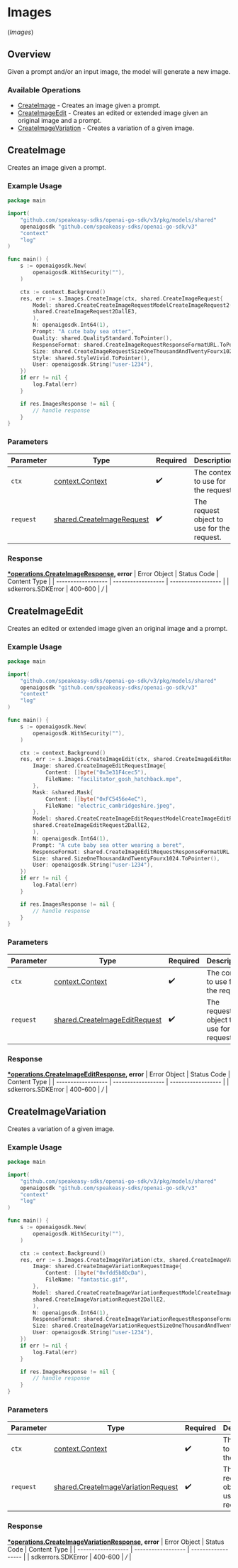 # Images
(*Images*)

## Overview

Given a prompt and/or an input image, the model will generate a new image.

### Available Operations

* [CreateImage](#createimage) - Creates an image given a prompt.
* [CreateImageEdit](#createimageedit) - Creates an edited or extended image given an original image and a prompt.
* [CreateImageVariation](#createimagevariation) - Creates a variation of a given image.

## CreateImage

Creates an image given a prompt.

### Example Usage

```go
package main

import(
	"github.com/speakeasy-sdks/openai-go-sdk/v3/pkg/models/shared"
	openaigosdk "github.com/speakeasy-sdks/openai-go-sdk/v3"
	"context"
	"log"
)

func main() {
    s := openaigosdk.New(
        openaigosdk.WithSecurity(""),
    )

    ctx := context.Background()
    res, err := s.Images.CreateImage(ctx, shared.CreateImageRequest{
        Model: shared.CreateCreateImageRequestModelCreateImageRequest2(
        shared.CreateImageRequest2DallE3,
        ),
        N: openaigosdk.Int64(1),
        Prompt: "A cute baby sea otter",
        Quality: shared.QualityStandard.ToPointer(),
        ResponseFormat: shared.CreateImageRequestResponseFormatURL.ToPointer(),
        Size: shared.CreateImageRequestSizeOneThousandAndTwentyFourx1024.ToPointer(),
        Style: shared.StyleVivid.ToPointer(),
        User: openaigosdk.String("user-1234"),
    })
    if err != nil {
        log.Fatal(err)
    }

    if res.ImagesResponse != nil {
        // handle response
    }
}
```

### Parameters

| Parameter                                                                  | Type                                                                       | Required                                                                   | Description                                                                |
| -------------------------------------------------------------------------- | -------------------------------------------------------------------------- | -------------------------------------------------------------------------- | -------------------------------------------------------------------------- |
| `ctx`                                                                      | [context.Context](https://pkg.go.dev/context#Context)                      | :heavy_check_mark:                                                         | The context to use for the request.                                        |
| `request`                                                                  | [shared.CreateImageRequest](../../pkg/models/shared/createimagerequest.md) | :heavy_check_mark:                                                         | The request object to use for the request.                                 |


### Response

**[*operations.CreateImageResponse](../../pkg/models/operations/createimageresponse.md), error**
| Error Object       | Status Code        | Content Type       |
| ------------------ | ------------------ | ------------------ |
| sdkerrors.SDKError | 400-600            | */*                |

## CreateImageEdit

Creates an edited or extended image given an original image and a prompt.

### Example Usage

```go
package main

import(
	"github.com/speakeasy-sdks/openai-go-sdk/v3/pkg/models/shared"
	openaigosdk "github.com/speakeasy-sdks/openai-go-sdk/v3"
	"context"
	"log"
)

func main() {
    s := openaigosdk.New(
        openaigosdk.WithSecurity(""),
    )

    ctx := context.Background()
    res, err := s.Images.CreateImageEdit(ctx, shared.CreateImageEditRequest{
        Image: shared.CreateImageEditRequestImage{
            Content: []byte("0x3e31F4cec5"),
            FileName: "facilitator_gosh_hatchback.mpe",
        },
        Mask: &shared.Mask{
            Content: []byte("0xFC5456e4eC"),
            FileName: "electric_cambridgeshire.jpeg",
        },
        Model: shared.CreateCreateImageEditRequestModelCreateImageEditRequest2(
        shared.CreateImageEditRequest2DallE2,
        ),
        N: openaigosdk.Int64(1),
        Prompt: "A cute baby sea otter wearing a beret",
        ResponseFormat: shared.CreateImageEditRequestResponseFormatURL.ToPointer(),
        Size: shared.SizeOneThousandAndTwentyFourx1024.ToPointer(),
        User: openaigosdk.String("user-1234"),
    })
    if err != nil {
        log.Fatal(err)
    }

    if res.ImagesResponse != nil {
        // handle response
    }
}
```

### Parameters

| Parameter                                                                          | Type                                                                               | Required                                                                           | Description                                                                        |
| ---------------------------------------------------------------------------------- | ---------------------------------------------------------------------------------- | ---------------------------------------------------------------------------------- | ---------------------------------------------------------------------------------- |
| `ctx`                                                                              | [context.Context](https://pkg.go.dev/context#Context)                              | :heavy_check_mark:                                                                 | The context to use for the request.                                                |
| `request`                                                                          | [shared.CreateImageEditRequest](../../pkg/models/shared/createimageeditrequest.md) | :heavy_check_mark:                                                                 | The request object to use for the request.                                         |


### Response

**[*operations.CreateImageEditResponse](../../pkg/models/operations/createimageeditresponse.md), error**
| Error Object       | Status Code        | Content Type       |
| ------------------ | ------------------ | ------------------ |
| sdkerrors.SDKError | 400-600            | */*                |

## CreateImageVariation

Creates a variation of a given image.

### Example Usage

```go
package main

import(
	"github.com/speakeasy-sdks/openai-go-sdk/v3/pkg/models/shared"
	openaigosdk "github.com/speakeasy-sdks/openai-go-sdk/v3"
	"context"
	"log"
)

func main() {
    s := openaigosdk.New(
        openaigosdk.WithSecurity(""),
    )

    ctx := context.Background()
    res, err := s.Images.CreateImageVariation(ctx, shared.CreateImageVariationRequest{
        Image: shared.CreateImageVariationRequestImage{
            Content: []byte("0xfdd5b8DcDa"),
            FileName: "fantastic.gif",
        },
        Model: shared.CreateCreateImageVariationRequestModelCreateImageVariationRequest2(
        shared.CreateImageVariationRequest2DallE2,
        ),
        N: openaigosdk.Int64(1),
        ResponseFormat: shared.CreateImageVariationRequestResponseFormatURL.ToPointer(),
        Size: shared.CreateImageVariationRequestSizeOneThousandAndTwentyFourx1024.ToPointer(),
        User: openaigosdk.String("user-1234"),
    })
    if err != nil {
        log.Fatal(err)
    }

    if res.ImagesResponse != nil {
        // handle response
    }
}
```

### Parameters

| Parameter                                                                                    | Type                                                                                         | Required                                                                                     | Description                                                                                  |
| -------------------------------------------------------------------------------------------- | -------------------------------------------------------------------------------------------- | -------------------------------------------------------------------------------------------- | -------------------------------------------------------------------------------------------- |
| `ctx`                                                                                        | [context.Context](https://pkg.go.dev/context#Context)                                        | :heavy_check_mark:                                                                           | The context to use for the request.                                                          |
| `request`                                                                                    | [shared.CreateImageVariationRequest](../../pkg/models/shared/createimagevariationrequest.md) | :heavy_check_mark:                                                                           | The request object to use for the request.                                                   |


### Response

**[*operations.CreateImageVariationResponse](../../pkg/models/operations/createimagevariationresponse.md), error**
| Error Object       | Status Code        | Content Type       |
| ------------------ | ------------------ | ------------------ |
| sdkerrors.SDKError | 400-600            | */*                |

